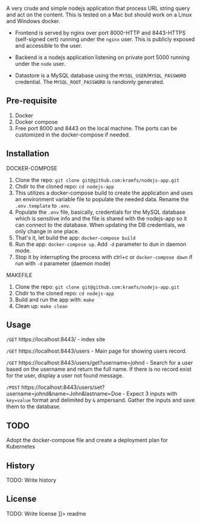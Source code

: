<snippet>
  <content><![CDATA[
# ${1:Project Name}

A very crude and simple nodejs application that process URL string query and act on the content. This is tested on a Mac but should work on a Linux and Windows docker.

- Frontend is served by nginx over port 8000-HTTP and 8443-HTTPS (self-signed cert) running under the 
`nginx` user. This is publicly exposed and accessible to the user.
       
- Backend is a nodejs application listening on private port 5000 running under the `node` user.
       
- Datastore is a MySQL database using the `MYSQL_USER`/`MYSQL_PASSWORD` credential. The `MYSQL_ROOT_PASSWORD` is randomly generated.
    

## Pre-requisite
1. Docker
2. Docker compose
3. Free port 8000 and 8443 on the local machine. The ports can be customized in the docker-compose if needed.

## Installation

DOCKER-COMPOSE
1. Clone the repo: `git clone git@github.com:kramfs/nodejs-app.git`
2. Chdir to the cloned repo: `cd nodejs-app`
3. This utilizes a docker-compose build to create the application and uses an environment variable file to populate the needed data. Rename the `.env.template` to `.env`.
4. Populate the `.env` file, basically, credentials for the MySQL database which is sensitive info and the file is shared with the nodejs-app so it can connect to the database. When updating the DB credentials, we only change in one place.
5. That's it, let build the app: `docker-compose build`
6. Run the app: `docker-compose up`. Add `-d` parameter to dun in daemon mode.
7. Stop it by interrupting the process with ctrl+c or `docker-compose down` if run with `-d` parameter (daemon mode)

MAKEFILE
1. Clone the repo: `git clone git@github.com:kramfs/nodejs-app.git`
2. Chdir to the cloned repo: `cd nodejs-app`
3. Build and run the app with: `make`
4. Clean up: `make clean`

## Usage

 `/GET` https://localhost:8443/ - index site
        
 `/GET` https://localhost:8443/users - Main page for showing users record.
        
 `/GET` https://localhost:8443/users/get?username=johnd - Search for a user based on the username and return the full name. If there is no record exist for the user, display a user not found message.
        
 `/POST` https://localhost:8443/users/set?username=johnd&name=John&lastname=Doe - Expect 3 inputs with `key=value` format and delimited by `&` ampersand. Gather the inputs and save them to the database.



## TODO

Adopt the docker-compose file and create a deployment plan for Kubernetes

## History

TODO: Write history


## License

TODO: Write license
]]></content>
  <tabTrigger>readme</tabTrigger>
</snippet>